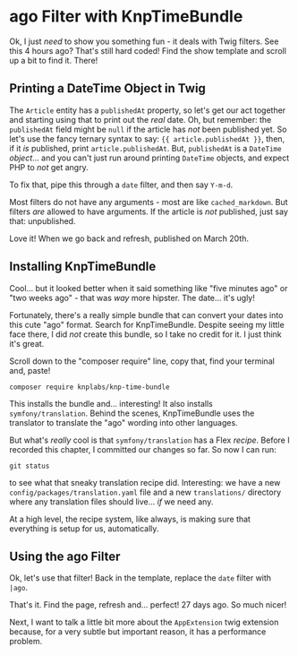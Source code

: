 # ago Filter with KnpTimeBundle

Ok, I just *need* to show you something fun - it deals with Twig filters. See this
4 hours ago? That's still hard coded! Find the show template and scroll up a bit
to find it. There!

## Printing a DateTime Object in Twig

The `Article` entity has a `publishedAt` property, so let's get our act together
and starting using that to print out the *real* date. Oh, but remember: the
`publishedAt` field might be `null` if the article has *not* been published yet.
So let's use the fancy ternary syntax to say:
`{{ article.publishedAt }}`, then, if it *is* published, print `article.publishedAt`.
But, `publishedAt` is a `DateTime` *object*... and you can't just run around printing
`DateTime` objects, and expect PHP to *not* get angry.

To fix that, pipe this through a `date` filter, and then say `Y-m-d`.

Most filters do not have any arguments - most are like `cached_markdown`. But filters
*are* allowed to have arguments. If the article is *not* published, just say that:
unpublished.

Love it! When we go back and refresh, published on March 20th. 

## Installing KnpTimeBundle

Cool... but it looked better when it said something like "five minutes ago" or
"two weeks ago" - that was *way* more hipster. The date... it's ugly!

Fortunately, there's a really simple bundle that can convert your dates into this
cute "ago" format. Search for KnpTimeBundle. Despite seeing my little face there,
I did *not* create this bundle, so I take no credit for it. I just think it's great.

Scroll down to the "composer require" line, copy that, find your terminal and, paste!

```terminal-silent
composer require knplabs/knp-time-bundle
```

This installs the bundle and... interesting! It also installs `symfony/translation`.
Behind the scenes, KnpTimeBundle uses the translator to translate the "ago" wording
into other languages.

But what's *really* cool is that `symfony/translation` has a Flex *recipe*. Before
I recorded this chapter, I committed our changes so far. So now I can run:

```terminal
git status
```

to see what that sneaky translation recipe did. Interesting: we have a new
`config/packages/translation.yaml` file and a new `translations/` directory where
any translation files should live... *if* we need any.

At a high level, the recipe system, like always, is making sure that everything
is setup for us, automatically.

## Using the ago Filter

Ok, let's use that filter! Back in the template, replace the `date` filter with
`|ago`.

That's it. Find the page, refresh and... perfect! 27 days ago. So much nicer!

Next, I want to talk a little bit more about the `AppExtension` twig extension because,
for a very subtle but important reason, it has a performance problem.
